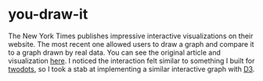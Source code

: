 # you-draw-it

The New York Times publishes impressive interactive visualizations on their
website. The most recent one allowed users to draw a graph and compare it to a
graph drawn by real data. You can see the original article and
visualization [here][nytimes]. I noticed the interaction felt similar to
something I built for [twodots][twodots], so I took a stab at implementing a
similar interactive graph with [D3][d3].


[nytimes]: http://www.nytimes.com/interactive/2015/05/28/upshot/you-draw-it-how-family-income-affects-childrens-college-chances.html?abt=0002&abg=1&_r=0
[d3]: http://d3js.org/
[twodots]: https://github.com/josefalcon/twodots
